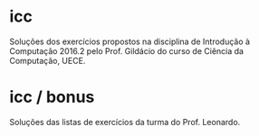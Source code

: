 # icc
Soluções dos exercícios propostos na disciplina de Introdução à Computação 2016.2 pelo Prof. Gildácio do curso de Ciência da Computação, UECE.

# icc / bonus
Soluções das listas de exercícios da turma do Prof. Leonardo.
